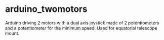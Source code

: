 # arduino_twomotors
Arduino driving 2 motors with a dual axis joystick made of 2 potentiometers and a potentiometer for the minimum speed. Used for equatorial telescope mount.
